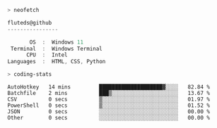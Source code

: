 ```zsh
> neofetch
```

<!--align="left" src="https://github.com/fluteds.png" alt="logo.png" width="200"/>-->

```csharp
fluteds@github
----------------

       OS  :  Windows 11
 Terminal  :  Windows Terminal
      CPU  :  Intel
Languages  :  HTML, CSS, Python
```

```zsh
> coding-stats
```

<!--START_SECTION:waka-->

```text
AutoHotkey   14 mins         ████████████████████▓░░░░   82.84 %
Batchfile    2 mins          ███▒░░░░░░░░░░░░░░░░░░░░░   13.67 %
CSV          0 secs          ▒░░░░░░░░░░░░░░░░░░░░░░░░   01.97 %
PowerShell   0 secs          ▒░░░░░░░░░░░░░░░░░░░░░░░░   01.52 %
JSON         0 secs          ░░░░░░░░░░░░░░░░░░░░░░░░░   00.00 %
Other        0 secs          ░░░░░░░░░░░░░░░░░░░░░░░░░   00.00 %
```

<!--END_SECTION:waka-->
